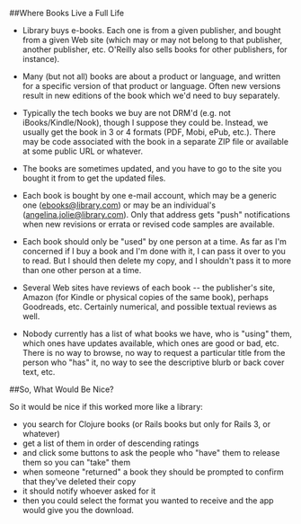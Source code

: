 ##Where Books Live a Full Life

* Library buys e-books. Each one is from a given publisher, and
bought from a given Web site (which may or may not belong to that
publisher, another publisher, etc. O'Reilly also sells books for
other publishers, for instance).

* Many (but not all) books are about a product or language, and
written for a specific version of that product or language. Often new
versions result in new editions of the book which we'd need to buy
separately.

* Typically the tech books we buy are not DRM'd (e.g. not
iBooks/Kindle/Nook), though I suppose they could be. Instead, we
usually get the book in 3 or 4 formats (PDF, Mobi, ePub, etc.). There
may be code associated with the book in a separate ZIP file or
available at some public URL or whatever.

* The books are sometimes updated, and you have to go to the site you
bought it from to get the updated files.

* Each book is bought by one e-mail account, which may be a generic
one (ebooks@library.com) or may be an individual's
(angelina.jolie@library.com). Only that address gets "push"
notifications when new revisions or errata or revised code samples are
available.

* Each book should only be "used" by one person at a time. As far as
I'm concerned if I buy a book and I'm done with it, I can pass it over
to you to read. But I should then delete my copy, and I shouldn't
pass it to more than one other person at a time.

* Several Web sites have reviews of each book -- the publisher's site,
Amazon (for Kindle or physical copies of the same book), perhaps
Goodreads, etc. Certainly numerical, and possible textual reviews as
well.

* Nobody currently has a list of what books we have, who is "using"
them, which ones have updates available, which ones are good or bad,
etc. There is no way to browse, no way to request a particular title
from the person who "has" it, no way to see the descriptive blurb or
back cover text, etc.

##So, What Would Be Nice?

So it would be nice if this worked more like a library:

* you search for Clojure books (or Rails books but only for Rails 3, or whatever)
* get a list of them in order of descending ratings
* and click some buttons to ask the people who "have" them to release them so you can
"take" them 
* when someone "returned" a book they should be prompted to confirm that they've deleted their copy 
* it should notify whoever asked for it
* then you could select the format you wanted to receive and the app would give you the download.
